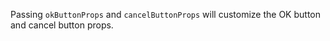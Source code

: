 Passing `okButtonProps` and `cancelButtonProps` will customize the OK button and cancel button props.